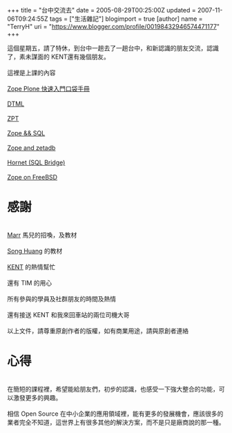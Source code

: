 +++
title = "台中交流去"
date = 2005-08-29T00:25:00Z
updated = 2007-11-06T09:24:55Z
tags = ["生活雜記"]
blogimport = true 
[author]
	name = "TerryH"
	uri = "https://www.blogger.com/profile/00198432946574471177"
+++

這個星期五，請了特休，到台中一趟去了一趟台中，和新認識的朋友交流，認識了，素未謀面的 KENT還有幾個朋友。<br /><br />這裡是上課的內容<br /><br /><a href="doc/zope_plone_fast_learning_guide">Zope Plone 快速入門口袋手冊</a><br /><br /><a href="doc/dtml">DTML</a><br /><br /><a href="doc/zpt">ZPT</a><br /><br /><a href="doc/zope_and_sql">Zope &amp;&amp; SQL</a><br /><br /><a href="doc/zope_zetadb">Zope and zetadb</a><br /><br /><a href="doc/hornet">Hornet (SQL Bridge)</a><br /><br /><a href="doc/zope_on_freebsd">Zope on FreeBSD</a><br /><h1>感謝</h1><br /><a href="http://www.zope.org.tw/Members/marr">Marr</a> 馬兒的招喚，及教材<br /><br /><a href="http://www.song.idv.tw/">Song Huang</a> 的教材<br /><br /><a href="http://www.python.org.tw/Members/cphsu/">KENT</a> 的熱情幫忙<br /><br />還有 TIM 的用心<br /><br />所有參與的學員及社群朋友的時間及熱情<br /><br />還有接送 KENT 和我來回車站的兩位司機大哥<br /><br />以上文件，請尊重原創作者的版權，如有商業用途，請與原創者連絡<br /><h1>心得</h1><br />在簡短的課程裡，希望能給朋友們，初步的認識，也感受一下強大整合的功能，可以激發更多的興趣。<br /><br />相信 Open Source 在中小企業的應用領域裡，能有更多的發展機會，應該很多的業者完全不知道，這世界上有很多其他的解決方案，而不是只是廠商說的那一種。
